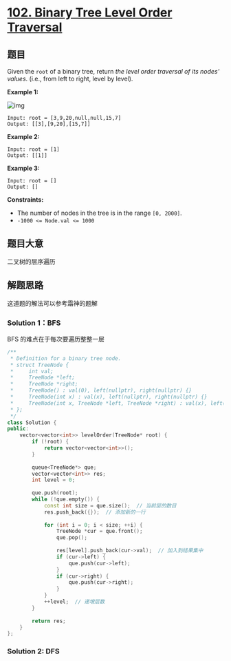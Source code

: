 # [102. Binary Tree Level Order Traversal](https://leetcode.com/problems/binary-tree-level-order-traversal/)

## 题目

Given the `root` of a binary tree, return *the level order traversal of its nodes' values*. (i.e., from left to right, level by level).

 

**Example 1:**

![img](https://assets.leetcode.com/uploads/2021/02/19/tree1.jpg)

```
Input: root = [3,9,20,null,null,15,7]
Output: [[3],[9,20],[15,7]]
```

**Example 2:**

```
Input: root = [1]
Output: [[1]]
```

**Example 3:**

```
Input: root = []
Output: []
```

 

**Constraints:**

- The number of nodes in the tree is in the range `[0, 2000]`.
- `-1000 <= Node.val <= 1000`

## 题目大意

二叉树的层序遍历

## 解题思路

这道题的解法可以参考霜神的题解

### Solution 1：BFS

BFS 的难点在于每次要遍历整整一层

`````c++
/**
 * Definition for a binary tree node.
 * struct TreeNode {
 *     int val;
 *     TreeNode *left;
 *     TreeNode *right;
 *     TreeNode() : val(0), left(nullptr), right(nullptr) {}
 *     TreeNode(int x) : val(x), left(nullptr), right(nullptr) {}
 *     TreeNode(int x, TreeNode *left, TreeNode *right) : val(x), left(left), right(right) {}
 * };
 */
class Solution {
public:
    vector<vector<int>> levelOrder(TreeNode* root) {
        if (!root) {
            return vector<vector<int>>();
        }
        
        queue<TreeNode*> que;
        vector<vector<int>> res;
        int level = 0;
        
        que.push(root);
        while (!que.empty()) {
            const int size = que.size();  // 当前层的数目
            res.push_back({});  // 添加新的一行
            
            for (int i = 0; i < size; ++i) {
                TreeNode *cur = que.front();
                que.pop();
                
                res[level].push_back(cur->val);  // 加入到结果集中
                if (cur->left) {
                    que.push(cur->left);
                }
                if (cur->right) {
                    que.push(cur->right);
                }
            }
            ++level;  // 递增层数
        }
        
        return res;
    }
};
`````

### Solution 2: DFS

````

````

